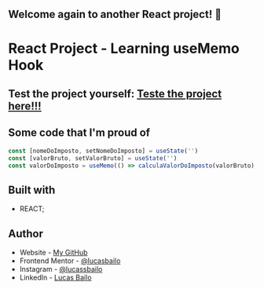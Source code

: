 ## Welcome again to another React project! 👋

# React Project - Learning useMemo Hook

## Test the project yourself: [Teste the project here!!!](https://use-memo-rosy.vercel.app/)

## Some code that I'm proud of

```js
const [nomeDoImposto, setNomeDoImposto] = useState('')
const [valorBruto, setValorBruto] = useState('')
const valorDoImposto = useMemo(() => calculaValorDoImposto(valorBruto), [valorBruto])
```

## Built with

- REACT;

## Author

- Website - [My GitHub](https://github.com/lucasbailo)
- Frontend Mentor - [@lucasbailo](https://www.frontendmentor.io/profile/lucasbailo)
- Instagram - [@lucassbailo](https://www.instagram.com/lucassbailo/)
- LinkedIn - [Lucas Bailo](https://www.linkedin.com/in/lcsbailo)
